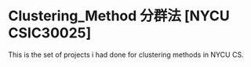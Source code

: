 # Clustering_Method 分群法 [NYCU CSIC30025]
This is the set of projects i had done for clustering methods in NYCU CS.
